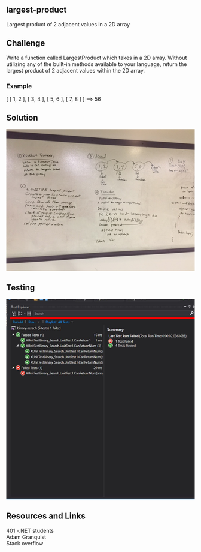 ## largest-product
Largest product of 2 adjacent values in a 2D array

## Challenge
Write a function called LargestProduct which takes in a 2D array. Without utilizing any of the built-in methods available to your language, return the largest product of 2 adjacent values within the 2D array.

### Example
[ [ 1, 2 ], [ 3, 4 ], [ 5, 6 ], [ 7, 8 ] ] ==> 56

## Solution
![Reverse image](/Assets/largest_product_array.JPG)


## Testing
![Reverse image](/Assets/Binary-Search-Test.JPG)

## Resources and Links
401 -.NET students <br>
Adam Granquist<br>
Stack overflow 
